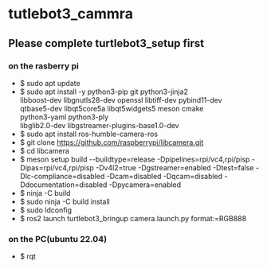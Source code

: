 # tutlebot3_cammra
## Please complete turtlebot3_setup first
### on the rasberry pi
  * $ sudo apt update
  * $ sudo apt install -y python3-pip git python3-jinja2 \
    libboost-dev libgnutls28-dev openssl libtiff-dev pybind11-dev \
    qtbase5-dev libqt5core5a libqt5widgets5 meson cmake \
    python3-yaml python3-ply \
    libglib2.0-dev libgstreamer-plugins-base1.0-dev
  * $ sudo apt install ros-humble-camera-ros
  * $ git clone https://github.com/raspberrypi/libcamera.git
  * $ cd libcamera
  * $ meson setup build --buildtype=release -Dpipelines=rpi/vc4,rpi/pisp -Dipas=rpi/vc4,rpi/pisp -Dv4l2=true -Dgstreamer=enabled -Dtest=false -Dlc-compliance=disabled -Dcam=disabled -Dqcam=disabled -Ddocumentation=disabled -Dpycamera=enabled
  * $ ninja -C build
  * $ sudo ninja -C build install
  * $ sudo ldconfig
  * $ ros2 launch turtlebot3_bringup camera.launch.py format:=RGB888
### on the PC(ubuntu 22.04)
  * $ rqt
